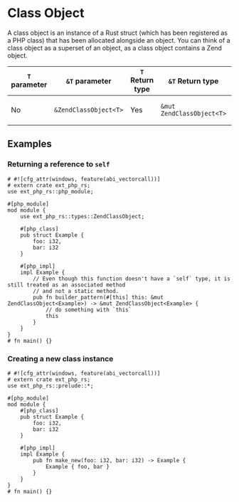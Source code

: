 # Class Object

A class object is an instance of a Rust struct (which has been registered as a
PHP class) that has been allocated alongside an object. You can think of a class
object as a superset of an object, as a class object contains a Zend object.

| `T` parameter | `&T` parameter        | `T` Return type | `&T` Return type          | PHP representation             |
| ------------- | --------------------- | --------------- | ------------------------- | ------------------------------ |
| No            | `&ZendClassObject<T>` | Yes             | `&mut ZendClassObject<T>` | Zend object and a Rust struct. |

## Examples

### Returning a reference to `self`

```rust,no_run
# #![cfg_attr(windows, feature(abi_vectorcall))]
# extern crate ext_php_rs;
use ext_php_rs::php_module;

#[php_module]
mod module {
    use ext_php_rs::types::ZendClassObject;

    #[php_class]
    pub struct Example {
        foo: i32,
        bar: i32
    }

    #[php_impl]
    impl Example {
        // Even though this function doesn't have a `self` type, it is still treated as an associated method
        // and not a static method.
        pub fn builder_pattern(#[this] this: &mut ZendClassObject<Example>) -> &mut ZendClassObject<Example> {
            // do something with `this`
            this
        }
    }
}
# fn main() {}
```

### Creating a new class instance

```rust,no_run
# #![cfg_attr(windows, feature(abi_vectorcall))]
# extern crate ext_php_rs;
use ext_php_rs::prelude::*;

#[php_module]
mod module {
    #[php_class]
    pub struct Example {
        foo: i32,
        bar: i32
    }

    #[php_impl]
    impl Example {
        pub fn make_new(foo: i32, bar: i32) -> Example {
            Example { foo, bar }
        }
    }
}
# fn main() {}
```
